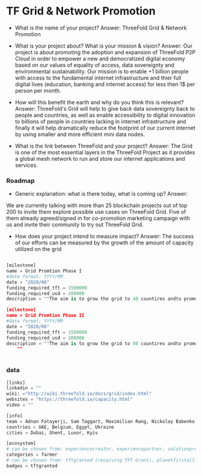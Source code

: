 # TF Grid & Network Promotion
- What is the name of your project?
Answer: ThreeFold Grid & Network Promotion

- What is your project about? What is your mission & vision?
Answer: Our project is about promoting the adoption and expansion of ThreeFold P2P Cloud in order to empower a new and democratized digital economy based on our values of equality of access, data sovereignty and environmental sustainability. Our mission is to enable +1 billion people with access to the fundamental internet infrastructure and thier full digital lives (education, banking and internet access) for less then 1$ per person per month.  
- How will this benefit the earth and why do you think this is relevant? 
Answer: ThreeFold's Grid will help to give back data sovereignty back to people and countries, as well as enable accessibility to digital innovation to billions of people in countries lacking in internet infrastructure and finally it will help dramatically reduce the footprint of our current internet by using smaller and more efficient mini data nodes. 

- What is the link between ThreeFold and your project? 
Answer: The Grid is one of the most essential layers in the ThreeFold Project as it provides a global mesh network to run and store our internet applications and services.



### Roadmap

- Generic explanation: what is there today, what is coming up?
Answer: 

We are currenlty talking with more than 25 blockchain projects out of top 200 to invite them explore possible use cases on ThreeFold Grid. Five of them already agreed/signed in for co-promotion marketing campaign with us and invite their community to try out ThreeFold Grid. 

- How does your project intend to measure impact?
Answer:
The success of our efforts can be measured by the growth of the amount of capacity utilized on the grid

```python

[milestone]
name = Grid Promtion Phase I
#date format: YYYY/MM 
date = "2020/06"
funding_required_tft = 1500000
funding_required_usd = 200000
description = ""The aim is to grow the grid to 40 countires andto promote ThreeFold developer audiences in the blockchain and cloud space with a minumum of 15 blockchain projects utilizing the grid as well as 15 cloud based intitatives by August 2020"

[milestone]
name = Grid Promtion Phase II
#date format: YYYY/MM 
date = "2020/06"
funding_required_tft = 1500000
funding_required_usd = 200000
description = ""The aim is to grow the grid to 80 countires andto promote ThreeFold developer audiences in the blockchain and cloud space with a minumum of 30 blockchain projects utilizing the grid as well as 30 cloud based intitatives by Dec 2020"
    ""
    
```

### data

```python
[links]
linkedin = ""
wiki: ="http://wiki.threefold.io/docs/grid/index.html"
websites = "https://threefold.io/capacity.html"
video = "" 

[info]
team = Adnan Fatayerji, Sam Taggart, Maximilian Rang, Nickolay Babenko, Gloria Anne 
countries = UAE, Belgium, Egypt, Ukraine
cities = Dubai, Ghent, Luxor, Kyiv

[ecosystem]
# can be chosen from: experiencecreator, experiencepartner, solutionprovider, farmer, systemintegrator
categories = farmer
# can be chosen from: tftgranted (receiving TFT Grant), planetfirstalliance (memeber of Planet First Alliance)
badges = tftgranted 

```
